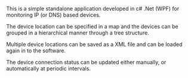 This is a simple standalone application developed in c# .Net (WPF) for monitoring IP (or DNS) based devices.

The device location can be specified in a map and the devices can be grouped in a hierarchical manner through a tree structure.

Multiple device locations can be saved as a XML file and can be loaded again in to the software.

The device connection status can be updated either manually, or automatically at periodic intervals.



